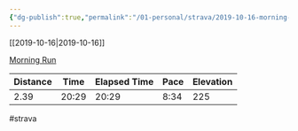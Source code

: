 ```yaml
---
{"dg-publish":true,"permalink":"/01-personal/strava/2019-10-16-morning-run/"}
---
```



[[2019-10-16\|2019-10-16]]

[Morning Run](https://www.strava.com/activities/2794825236)

| Distance | Time  | Elapsed Time | Pace | Elevation |
| -------- | ----- | ------------ | ---- | --------- |
| 2.39     | 20:29 | 20:29        | 8:34 | 225       |




#strava
